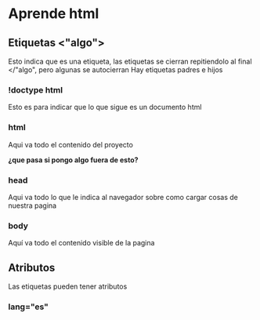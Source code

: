 # Aprende html

## Etiquetas <"algo">
Esto indica que es una etiqueta, las etiquetas se cierran repitiendolo al final </"algo", pero algunas se autocierran
Hay etiquetas padres e hijos

### !doctype html
Esto es para indicar que lo que sigue es un documento html

### html
Aqui va todo el contenido del proyecto

**¿que pasa si pongo algo fuera de esto?**

### head
Aqui va todo lo que le indica al navegador sobre como cargar cosas de nuestra pagina

### body
Aquí va todo el contenido visible de la pagina


## Atributos
Las etiquetas pueden tener atributos

### lang="es"
